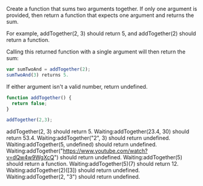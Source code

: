 Create a function that sums two arguments together. If only one argument is
provided, then return a function that expects one argument and returns the
sum.

For example, addTogether(2, 3) should return 5, and
addTogether(2) should return a function.

Calling this returned function with a single argument will then return the
sum:

```javascript
var sumTwoAnd = addTogether(2);
sumTwoAnd(3) returns 5.
```

If either argument isn't a valid number, return undefined.


```javascript
function addTogether() {
  return false;
}

addTogether(2,3);
```

addTogether(2, 3) should return 5.
Waiting:addTogether(23.4, 30) should return 53.4.
Waiting:addTogether("2", 3) should return undefined.
Waiting:addTogether(5, undefined) should return undefined.
Waiting:addTogether("https://www.youtube.com/watch?v=dQw4w9WgXcQ") should return undefined.
Waiting:addTogether(5) should return a function.
Waiting:addTogether(5)(7) should return 12.
Waiting:addTogether(2)([3]) should return undefined.
Waiting:addTogether(2, "3") should return undefined.

